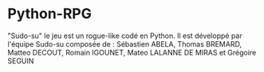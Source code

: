 # Python-RPG

"Sudo-su" le jeu est un rogue-like codé en Python.
Il est développé par l'équipe Sudo-su composée de : Sébastien ABELA, Thomas BREMARD, Matteo DECOUT, Romain IGOUNET, Mateo LALANNE DE MIRAS et Grégoire SEGUIN 